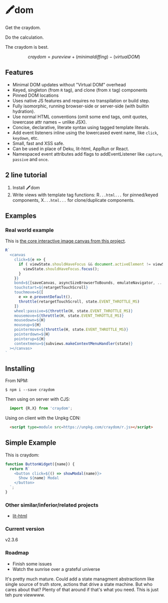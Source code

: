 # :crayon:dom

Get the craydom.

Do the calculation.

The craydom is best.

```math
craydom = pure view + (minimal diffing) - (virtual DOM)
```

## Features

- Minimal DOM updates without "Virtual DOM" overhead
- Keyed, singleton (from `R` tag), and clone (from `X` tag) components
- Pinned DOM locations
- Uses native JS features and requires no transpilation or build step.
- Fully isomorphic, running browser-side or server-side (with builtin hydration).
- Use normal HTML conventions (omit some end tags, omit quotes, lowercase attr names ~ unlike JSX).
- Concise, declarative, literate syntax using tagged template literals.
- Add event listeners inline using the lowercased event name, like `click`, `keydown`, etc.
- Small, fast and XSS safe. 
- Can be used in place of Deku, lit-html, AppRun or React.
- Namespaced event attributes add flags to addEventListener like `capture`, `passive` and `once`.

## 2 line tutorial

1. Install :crayon:dom
2. Write views with template tag functions: R`...html...` for pinned/keyed components, X`...html...` for clone/duplicate components.

## Examples

### Real world example

This is [the core interactive image canvas from this project](https://github.com/dosyago/supreme-architect). 

```javascript
R`
  <canvas
    click=${e => {
      if ( viewState.shouldHaveFocus && document.activeElement != viewState.shouldHaveFocus ) {
        viewState.shouldHaveFocus.focus(); 
      }
    }}
    bond=${[saveCanvas, asyncSizeBrowserToBounds, emulateNavigator, ...canvasBondTasks]}
    touchstart=${retargetTouchScroll}
    touchmove=${[
      e => e.preventDefault(), 
      throttle(retargetTouchScroll, state.EVENT_THROTTLE_MS)
    ]}
    wheel:passive=${throttle(H, state.EVENT_THROTTLE_MS)}
    mousemove=${throttle(H, state.EVENT_THROTTLE_MS)}         
    mousedown=${H}         
    mouseup=${H}         
    pointermove=${throttle(H, state.EVENT_THROTTLE_MS)}         
    pointerdown=${H}         
    pointerup=${H}         
    contextmenu=${subviews.makeContextMenuHandler(state)}
  ></canvas>
`
 ```

## Installing

From NPM:

```shell
$ npm i --save craydom
```

Then using on server with CJS:

```JavaScript
  import {R,X} from 'craydom';
```

Using on client with the Unpkg CDN:

```HTML
  <script type=module src=https://unpkg.com/craydom/r.js></script>
```

## Simple Example

This is craydom:

```JavaScript
function ButtonWidget({name}) {
  return R`
    <button click=${() => showModal(name)}>
      Show ${name} Modal
    </button>
  `;
}
```

### Other similar/inferior/related projects

- [lit-html](https://github.com/Polymer/lit-html)

### Current version

v2.3.6

### Roadmap

- Finish some issues
- Watch the sunrise over a grateful universe

It's pretty much mature. Could add a state managment abstractionm like single source of truth store, actions that drive a state machine. But who cares about that? Plenty of that around if that's what you need. This is just teh pure viewwww.
